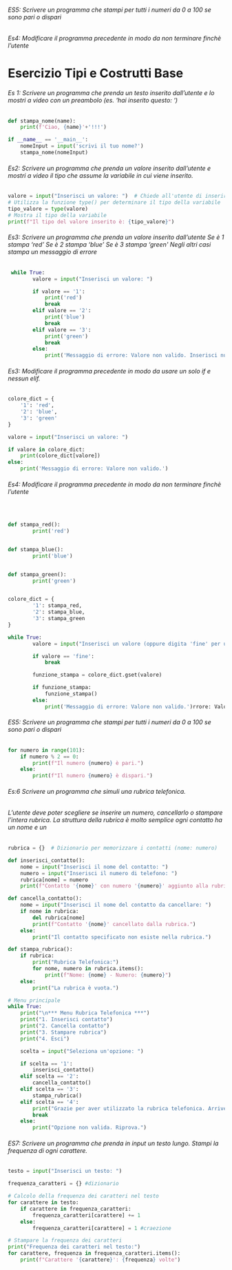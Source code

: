 ###### ES5: Scrivere un programma che stampi per tutti i numeri da 0 a 100 se sono pari o dispari



###### Es4: Modificare il programma precedente in modo da non terminare finchè l’utente

# Esercizio Tipi e Costrutti Base

###### Es 1: Scrivere un programma che prenda un testo inserito dall’utente e lo mostri a video con un preambolo (es. ‘hai inserito questo: ‘)

```python
def stampa_nome(name):
    print(f'Ciao, {name}'+'!!!')

if __name__ == '__main__':
    nomeInput = input('scrivi il tuo nome?')
    stampa_nome(nomeInput) 
```

###### Es2: Scrivere un programma che prenda un valore inserito dall’utente e mostri a video il tipo che assume la variabile in cui viene inserito.

```python
valore = input("Inserisci un valore: ")  # Chiede all'utente di inserire un valore
# Utilizza la funzione type() per determinare il tipo della variabile
tipo_valore = type(valore)
# Mostra il tipo della variabile
print(f"Il tipo del valore inserito è: {tipo_valore}")
```

###### Es3: Scrivere un programma che prenda un valore inserito dall’utente Se è 1 stampa ‘red’ Se è 2 stampa ‘blue’ Se è 3 stampa ‘green' Negli altri casi stampa un messaggio di errore

```python
 while True:
        valore = input("Inserisci un valore: ")

        if valore == '1':
            print('red')
            break
        elif valore == '2':
            print('blue')
            break
        elif valore == '3':
            print('green')
            break
        else:
            print('Messaggio di errore: Valore non valido. Inserisci nuovamente.')
```

###### Es3: Modificare il programma precedente in modo da usare un solo if e nessun elif.

```python
colore_dict = {
    '1': 'red',
    '2': 'blue',
    '3': 'green'
}

valore = input("Inserisci un valore: ")

if valore in colore_dict:
    print(colore_dict[valore])
else:
    print('Messaggio di errore: Valore non valido.')

```

###### Es4: Modificare il programma precedente in modo da non terminare finchè l’utente

```python

   
def stampa_red():
        print('red')


def stampa_blue():
        print('blue')


def stampa_green():
        print('green')


colore_dict = {
        '1': stampa_red,
        '2': stampa_blue,
        '3': stampa_green
}

while True:
        valore = input("Inserisci un valore (oppure digita 'fine' per uscire): ")

        if valore == 'fine':
            break

        funzione_stampa = colore_dict.gset(valore)

        if funzione_stampa:
            funzione_stampa()
        else:
            print('Messaggio di errore: Valore non valido.')rrore: Valore non valido.')
```

###### ES5: Scrivere un programma che stampi per tutti i numeri da 0 a 100 se sono pari o dispari

```python
for numero in range(101):
    if numero % 2 == 0:
        print(f"Il numero {numero} è pari.")
    else:
        print(f"Il numero {numero} è dispari.")

```

###### Es:6 Scrivere un programma che simuli una rubrica telefonica.

###### L’utente deve poter scegliere se inserire un numero, cancellarlo o stampare l’intera rubrica. La struttura della rubrica è molto semplice ogni contatto ha un nome e un

```python
rubrica = {}  # Dizionario per memorizzare i contatti (nome: numero)

def inserisci_contatto():
    nome = input("Inserisci il nome del contatto: ")
    numero = input("Inserisci il numero di telefono: ")
    rubrica[nome] = numero
    print(f"Contatto '{nome}' con numero '{numero}' aggiunto alla rubrica.")

def cancella_contatto():
    nome = input("Inserisci il nome del contatto da cancellare: ")
    if nome in rubrica:
        del rubrica[nome]
        print(f"Contatto '{nome}' cancellato dalla rubrica.")
    else:
        print("Il contatto specificato non esiste nella rubrica.")

def stampa_rubrica():
    if rubrica:
        print("Rubrica Telefonica:")
        for nome, numero in rubrica.items():
            print(f"Nome: {nome} - Numero: {numero}")
    else:
        print("La rubrica è vuota.")

# Menu principale
while True:
    print("\n*** Menu Rubrica Telefonica ***")
    print("1. Inserisci contatto")
    print("2. Cancella contatto")
    print("3. Stampare rubrica")
    print("4. Esci")

    scelta = input("Seleziona un'opzione: ")

    if scelta == '1':
        inserisci_contatto()
    elif scelta == '2':
        cancella_contatto()
    elif scelta == '3':
        stampa_rubrica()
    elif scelta == '4':
        print("Grazie per aver utilizzato la rubrica telefonica. Arrivederci!")
        break
    else:
        print("Opzione non valida. Riprova.")

```

###### ES7: Scrivere un programma che prenda in input un testo lungo. Stampi la frequenza di ogni carattere.

```python
testo = input("Inserisci un testo: ")

frequenza_caratteri = {} #dizionario

# Calcolo della frequenza dei caratteri nel testo
for carattere in testo:
    if carattere in frequenza_caratteri:
        frequenza_caratteri[carattere] += 1
    else:
        frequenza_caratteri[carattere] = 1 #craezione

# Stampare la frequenza dei caratteri
print("Frequenza dei caratteri nel testo:")
for carattere, frequenza in frequenza_caratteri.items():
    print(f"Carattere '{carattere}': {frequenza} volte")

```





